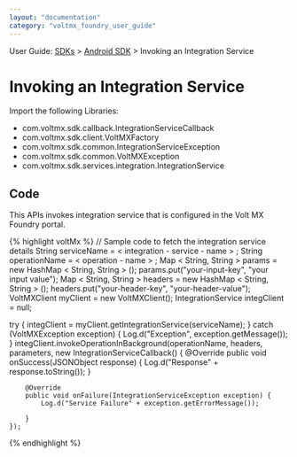 ```yaml
---
layout: "documentation"
category: "voltmx_foundry_user_guide"
---
```

                              

User Guide: [SDKs](../Foundry_SDKs.html) > [Android SDK](Installing_Android_SDK.html) > Invoking an Integration Service

Invoking an Integration Service
===============================

Import the following Libraries:

*   com.voltmx.sdk.callback.IntegrationServiceCallback
*   com.voltmx.sdk.client.VoltMXFactory
*   com.voltmx.sdk.common.IntegrationServiceException
*   com.voltmx.sdk.common.VoltMXException
*   com.voltmx.sdk.services.integration.IntegrationService

Code
----

This APIs invokes integration service that is configured in the Volt MX Foundry portal.

{% highlight voltMx %} // Sample code to fetch the integration service details
String serviceName = < integration - service - name > ;
String operationName = < operation - name > ;
Map < String, String > params = new HashMap < String, String > ();
params.put("your-input-key", "your input value");
Map < String, String > headers = new HashMap < String, String > ();
headers.put("your-header-key", "your-header-value");
VoltMXClient myClient = new VoltMXClient();
IntegrationService integClient = null;


try {
    integClient = myClient.getIntegrationService(serviceName);
} catch (VoltMXException exception) {
    Log.d("Exception", exception.getMessage());
}
integClient.invokeOperationInBackground(operationName, headers, parameters,
    new IntegrationServiceCallback() {
        @Override
        public void onSuccess(JSONObject response) {
            Log.d("Response" + response.toString());
        }

        @Override
        public void onFailure(IntegrationServiceException exception) {
            Log.d("Service Failure" + exception.getErrorMessage());

        }
    }); 
{% endhighlight %}
